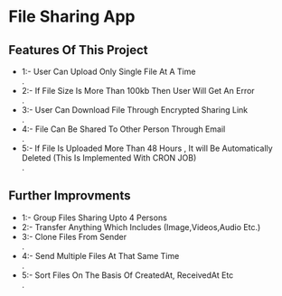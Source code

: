 # File Sharing App 



## Features Of This Project
<ul>
<li>1:- User Can Upload Only Single File At A Time</li>.
 <li>2:- If File Size Is More Than 100kb Then User Will Get An Error</li> . 
<li> 3:- User Can Download File Through Encrypted Sharing Link</li>.
<li> 4:- File Can Be Shared To Other Person Through Email</li>.
<li> 5:- If File Is Uploaded More Than 48 Hours , It will Be Automatically Deleted (This Is Implemented With CRON JOB)</li>.
  </ul>


## Further Improvments
<ul>
<li>1:- Group Files Sharing Upto 4 Persons</li>
<li>2:- Transfer Anything Which Includes (Image,Videos,Audio Etc.)</li>
<li>3:- Clone Files From Sender</li>.
<li>4:- Send Multiple Files At That Same Time </li>.
<li>5:- Sort Files On The Basis Of CreatedAt, ReceivedAt Etc</li>.
  </ul>
